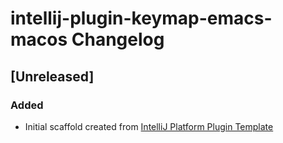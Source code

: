 <!-- Keep a Changelog guide -> https://keepachangelog.com -->

# intellij-plugin-keymap-emacs-macos Changelog

## [Unreleased]
### Added
- Initial scaffold created from [IntelliJ Platform Plugin Template](https://github.com/JetBrains/intellij-platform-plugin-template)
